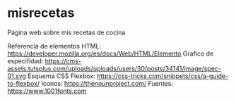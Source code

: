 # misrecetas
Página web sobre mis recetas de cocina

Referencia de elementos HTML: https://developer.mozilla.org/es/docs/Web/HTML/Elemento
Grafico de especifidad: https://cms-assets.tutsplus.com/uploads/uploads/users/30/posts/34141/image/spec-01.svg
Esquema CSS Flexbox: https://css-tricks.com/snippets/css/a-guide-to-flexbox/
Iconos: https://thenounproject.com/
Fuentes: https://www.1001fonts.com
